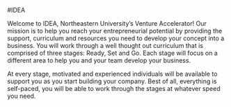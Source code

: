 #IDEA

Welcome to IDEA, Northeastern University’s Venture Accelerator! Our mission is to help you reach your entrepreneurial potential by providing the support, curriculum and resources you need to develop your concept into a business. You will work through a well thought out curriculum that is comprised of three stages: Ready, Set and Go. Each stage will focus on a different area to help you and your team develop your business.

At every stage, motivated and experienced individuals will be available to support you as you start building your company. Best of all, everything is self-paced, you will be able to work through the stages at whatever speed you need.
